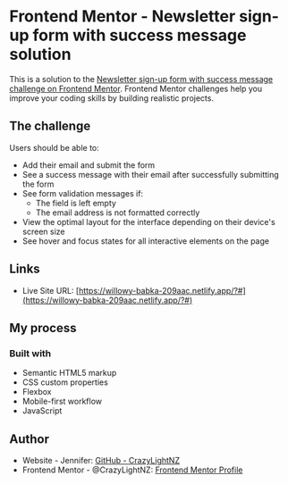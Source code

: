 # Frontend Mentor - Newsletter sign-up form with success message solution

This is a solution to the [Newsletter sign-up form with success message challenge on Frontend Mentor](https://www.frontendmentor.io/challenges/newsletter-signup-form-with-success-message-3FC1AZbNrv). Frontend Mentor challenges help you improve your coding skills by building realistic projects.

## The challenge

Users should be able to:

- Add their email and submit the form
- See a success message with their email after successfully submitting the form
- See form validation messages if:
  - The field is left empty
  - The email address is not formatted correctly
- View the optimal layout for the interface depending on their device's screen size
- See hover and focus states for all interactive elements on the page

## Links

- Live Site URL: [https://willowy-babka-209aac.netlify.app/?#](https://willowy-babka-209aac.netlify.app/?#)

## My process

### Built with

- Semantic HTML5 markup
- CSS custom properties
- Flexbox
- Mobile-first workflow
- JavaScript

## Author

- Website - Jennifer: [GitHub - CrazyLightNZ](https://github.com/CrazyLightNZ)
- Frontend Mentor - @CrazyLightNZ: [Frontend Mentor Profile](https://www.frontendmentor.io/profile/CrazyLightNZ)



